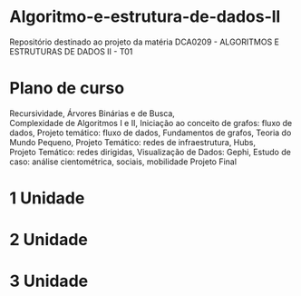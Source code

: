 # Algoritmo-e-estrutura-de-dados-ll
Repositório destinado ao projeto da matéria DCA0209 -  ALGORITMOS E ESTRUTURAS DE DADOS II  - T01

# Plano de curso
Recursividade, Árvores Binárias e de Busca,  	
Complexidade de Algoritmos I e II,
Iniciação ao conceito de grafos: fluxo de dados,
Projeto temático: fluxo de dados,
Fundamentos de grafos,
Teoria do Mundo Pequeno,
Projeto Temático: redes de infraestrutura,
Hubs, 	
Projeto Temático: redes dirigidas,
Visualização de Dados: Gephi,
Estudo de caso: análise cientométrica, sociais, mobilidade
Projeto Final


# 1 Unidade 

# 2 Unidade 

# 3 Unidade 
